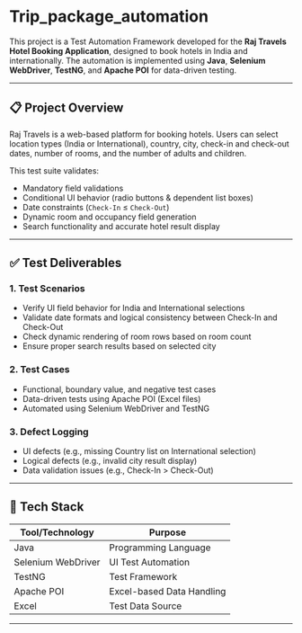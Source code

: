 # Trip_package_automation

This project is a Test Automation Framework developed for the **Raj Travels Hotel Booking Application**, designed to book hotels in India and internationally. The automation is implemented using **Java**, **Selenium WebDriver**, **TestNG**, and **Apache POI** for data-driven testing.

---

## 📋 Project Overview

Raj Travels is a web-based platform for booking hotels. Users can select location types (India or International), country, city, check-in and check-out dates, number of rooms, and the number of adults and children.

This test suite validates:

- Mandatory field validations
- Conditional UI behavior (radio buttons & dependent list boxes)
- Date constraints (`Check-In` ≤ `Check-Out`)
- Dynamic room and occupancy field generation
- Search functionality and accurate hotel result display

---

## ✅ Test Deliverables

### 1. **Test Scenarios**
- Verify UI field behavior for India and International selections
- Validate date formats and logical consistency between Check-In and Check-Out
- Check dynamic rendering of room rows based on room count
- Ensure proper search results based on selected city

### 2. **Test Cases**
- Functional, boundary value, and negative test cases
- Data-driven tests using Apache POI (Excel files)
- Automated using Selenium WebDriver and TestNG

### 3. **Defect Logging**
- UI defects (e.g., missing Country list on International selection)
- Logical defects (e.g., invalid city result display)
- Data validation issues (e.g., Check-In > Check-Out)

---

## 🔧 Tech Stack

| Tool/Technology | Purpose                      |
|-----------------|------------------------------|
| Java            | Programming Language         |
| Selenium WebDriver | UI Test Automation       |
| TestNG          | Test Framework               |
| Apache POI      | Excel-based Data Handling    |
| Excel           | Test Data Source             |

---

